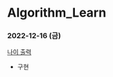 # Algorithm_Learn
### 2022-12-16 (금)
[나이 출력](https://school.programmers.co.kr/learn/courses/30/lessons/120820)
- 구현
